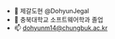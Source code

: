 - 👋 제갈도현 @DohyunJegal
- 🌱 충북대학교 소프트웨어학과 졸업
- 📫 dohyunm14@chungbuk.ac.kr

<!---
DohyunJegal/DohyunJegal is a ✨ special ✨ repository because its `README.md` (this file) appears on your GitHub profile.
You can click the Preview link to take a look at your changes.
--->
